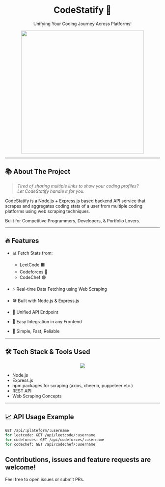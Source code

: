 <h1 align="center">CodeStatify 🚀</h1>
<p align="center">Unifying Your Coding Journey Across Platforms!</p>

<div align="center">
  <img src="https://media.giphy.com/media/v1.Y2lkPTc5MGI3NjExOHhjM3NsN3NzajA1b3N1Y2tuY3k3bmphZ3hmMzd2OXdhcWNqYW1layZlcD12MV9naWZzX3NlYXJjaCZjdD1n/YTzP6zHd6d7C0/giphy.gif" width="400">
</div>

---

## 📚 About The Project

> *Tired of sharing multiple links to show your coding profiles?*  
> *Let CodeStatify handle it for you.*

CodeStatify is a Node.js + Express.js based backend API service that scrapes and aggregates coding stats of a user from multiple coding platforms using web scraping techniques.

Built for Competitive Programmers, Developers, & Portfolio Lovers.

---

## 🔥 Features

- 📊 Fetch Stats from:
  - LeetCode 🟧
  - Codeforces 🔵
  - CodeChef 🟣

- ⚡ Real-time Data Fetching using Web Scraping
- 🛠️ Built with Node.js & Express.js
- 🔗 Unified API Endpoint
- 🧰 Easy Integration in any Frontend
- 🎯 Simple, Fast, Reliable

---

## 🛠️ Tech Stack & Tools Used

<div align="center">
  <img src="https://skillicons.dev/icons?i=nodejs,express,javascript,html,css,github,vscode" />
</div>

- Node.js
- Express.js
- npm packages for scraping (axios, cheerio, puppeteer etc.)
- REST API
- Web Scraping Concepts

---

## 📈 API Usage Example

```bash
GET /api/:plateform/:username
for leetcode: GET /api/leetcode/:username
for codeforces: GET /api/codeforces/:username
for codechef: GET /api/codechef/:username
```

## Contributions, issues and feature requests are welcome!
Feel free to open issues or submit PRs.


